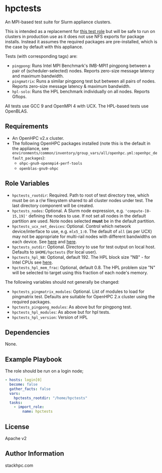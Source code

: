 hpctests
=========

An MPI-based test suite for Slurm appliance clusters.

This is intended as a replacement for [this test role](https://github.com/stackhpc/ansible_collection_slurm_openstack_tools/tree/main/roles/test/) but will be safe to run on clusters in production use as it does not use NFS exports for package installs. Instead it assumes the required packages are pre-installed, which is the case by default with this appliance. 

Tests (with corresponding tags) are:
- `pingpong`: Runs Intel MPI Benchmark's IMB-MPI1 pingpong between a pair of (scheduler-selected) nodes. Reports zero-size message latency and maximum bandwidth.
- `pingmatrix`: Runs a similar pingpong test but between all pairs of nodes. Reports zero-size message latency & maximum bandwidth.
- `hpl-solo`: Runs the HPL benchmark individually on all nodes. Reports Gflops.

All tests use GCC 9 and OpenMPI 4 with UCX. The HPL-based tests use OpenBLAS.

Requirements
------------

- An OpenHPC v2.x cluster.
- The following OpenHPC packages installed (note this is the default in the appliance, see `environments/common/inventory/group_vars/all/openhpc.yml:openhpc_default_packages`):
  - `ohpc-gnu9-openmpi4-perf-tools`
  - `openblas-gnu9-ohpc`

Role Variables
--------------

- `hpctests_rootdir`: Required. Path to root of test directory tree, which must be on a r/w filesystem shared to all cluster nodes under test. The last directory component will be created.
- `hpctests_nodes`: Optional. A Slurm node expression, e.g. `'compute-[0-15,19]'` defining the nodes to use. If not set all nodes in the default partition are used. Note nodes selected **must** be in the default partition.
- `hpctests_ucx_net_devices`: Optional. Control which network device/interface to use, e.g. `mlx5_1:0`. The default of `all` (as per UCX) may not be appropriate for multi-rail nodes with different bandwidths on each device. See [here](https://openucx.readthedocs.io/en/master/faq.html#what-is-the-default-behavior-in-a-multi-rail-environment) and [here](https://github.com/openucx/ucx/wiki/UCX-environment-parameters#setting-the-devices-to-use).
- `hpctests_outdir`: Optional. Directory to use for test output on local host. Defaults to `$HOME/hpctests` (for local user).
- `hpctests_hpl_NB`: Optional, default 192. The HPL block size "NB" - for Intel CPUs see [here](https://software.intel.com/content/www/us/en/develop/documentation/onemkl-linux-developer-guide/top/intel-oneapi-math-kernel-library-benchmarks/intel-distribution-for-linpack-benchmark/configuring-parameters.html).
- `hpctests_hpl_mem_frac`: Optional, default 0.8. The HPL problem size "N" will be selected to target using this fraction of each node's memory.

The following variables should not generally be changed:
- `hpctests_pingmatrix_modules`: Optional. List of modules to load for pingmatrix test. Defaults are suitable for OpenHPC 2.x cluster using the required packages.
- `hpctests_pingpong_modules`: As above but for pingpong test.
- `hpctests_hpl_modules`: As above but for hpl tests.
- `hpctests_hpl_version`: Version of HPL

Dependencies
------------

None.

Example Playbook
----------------

The role should be run on a login node;

```yaml
- hosts: login[0]
  become: false
  gather_facts: false
  vars:
    hpctests_rootdir: "/home/hpctests"
  tasks:
    - import_role:
        name: hpctests
```

License
-------

Apache v2

Author Information
------------------

stackhpc.com
